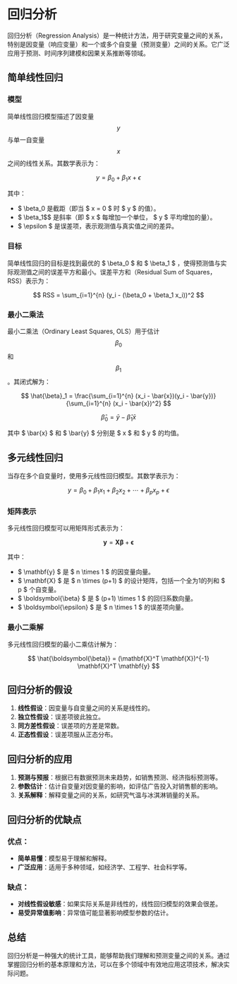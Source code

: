 # 回归分析

回归分析（Regression Analysis）是一种统计方法，用于研究变量之间的关系，特别是因变量（响应变量）和一个或多个自变量（预测变量）之间的关系。它广泛应用于预测、时间序列建模和因果关系推断等领域。

## 简单线性回归

### 模型

简单线性回归模型描述了因变量 $$ y $$ 与单一自变量 $$ x $$ 之间的线性关系。其数学表示为：

$$
y = \beta_0 + \beta_1 x + \epsilon
$$

其中：
- $ \beta_0  是截距（即当 $ x = 0 $ 时 $ y $ 的值）。
- $ \beta_1$$ 是斜率（即 $ x $ 每增加一个单位， $ y $ 平均增加的量）。
- $ \epsilon $ 是误差项，表示观测值与真实值之间的差异。

### 目标

简单线性回归的目标是找到最优的 $ \beta_0 $ 和 $ \beta_1 $ ，使得预测值与实际观测值之间的误差平方和最小。误差平方和（Residual Sum of Squares，RSS）表示为：

$$
RSS = \sum_{i=1}^{n} (y_i - (\beta_0 + \beta_1 x_i))^2
$$

### 最小二乘法

最小二乘法（Ordinary Least Squares, OLS）用于估计 $$ \beta_0 $$ 和 $$ \beta_1 $$。其闭式解为：

$$
\hat{\beta}_1 = \frac{\sum_{i=1}^{n} (x_i - \bar{x})(y_i - \bar{y})}{\sum_{i=1}^{n} (x_i - \bar{x})^2}
$$

$$
\hat{\beta}_0 = \bar{y} - \hat{\beta}_1 \bar{x}
$$

其中 $ \bar{x} $ 和 $ \bar{y} $ 分别是 $ x $ 和 $ y $ 的均值。

## 多元线性回归

当存在多个自变量时，使用多元线性回归模型。其数学表示为：

$$
y = \beta_0 + \beta_1 x_1 + \beta_2 x_2 + \cdots + \beta_p x_p + \epsilon
$$

### 矩阵表示

多元线性回归模型可以用矩阵形式表示为：

$$
\mathbf{y} = \mathbf{X} \boldsymbol{\beta} + \boldsymbol{\epsilon}
$$

其中：
- $ \mathbf{y} $ 是 $ n \times 1 $ 的因变量向量。
- $ \mathbf{X} $ 是 $ n \times (p+1) $ 的设计矩阵，包括一个全为1的列和 $ p $ 个自变量。
- $ \boldsymbol{\beta} $ 是 $ (p+1) \times 1 $ 的回归系数向量。
- $ \boldsymbol{\epsilon} $ 是 $ n \times 1 $ 的误差项向量。

### 最小二乘解

多元线性回归模型的最小二乘估计解为：

$$
\hat{\boldsymbol{\beta}} = (\mathbf{X}^T \mathbf{X})^{-1} \mathbf{X}^T \mathbf{y}
$$

## 回归分析的假设

1. **线性假设**：因变量与自变量之间的关系是线性的。
2. **独立性假设**：误差项彼此独立。
3. **同方差性假设**：误差项的方差是常数。
4. **正态性假设**：误差项服从正态分布。

## 回归分析的应用

1. **预测与预报**：根据已有数据预测未来趋势，如销售预测、经济指标预测等。
2. **参数估计**：估计自变量对因变量的影响，如评估广告投入对销售额的影响。
3. **关系解释**：解释变量之间的关系，如研究气温与冰淇淋销量的关系。

## 回归分析的优缺点

### 优点：

- **简单易懂**：模型易于理解和解释。
- **广泛应用**：适用于多种领域，如经济学、工程学、社会科学等。

### 缺点：

- **对线性假设敏感**：如果实际关系是非线性的，线性回归模型的效果会很差。
- **易受异常值影响**：异常值可能显著影响模型参数的估计。

## 总结

回归分析是一种强大的统计工具，能够帮助我们理解和预测变量之间的关系。通过掌握回归分析的基本原理和方法，可以在多个领域中有效地应用这项技术，解决实际问题。
